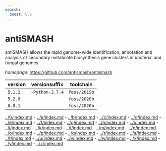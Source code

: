 ```yaml
---
search:
  boost: 0.5
---
```

# antiSMASH

antiSMASH allows the rapid genome-wide identification, annotation and analysis of secondary  metabolite biosynthesis gene clusters in bacterial and fungal genomes.

*homepage*: <https://github.com/antismash/antismash>

version | versionsuffix | toolchain
--------|---------------|----------
``5.1.2`` | ``-Python-3.7.4`` | ``foss/2019b``
``5.2.0`` |  | ``foss/2020b``
``6.0.1`` |  | ``foss/2020b``

[../0/index.md](0) - [../a/index.md](a) - [../b/index.md](b) - [../c/index.md](c) - [../d/index.md](d) - [../e/index.md](e) - [../f/index.md](f) - [../g/index.md](g) - [../h/index.md](h) - [../i/index.md](i) - [../j/index.md](j) - [../k/index.md](k) - [../l/index.md](l) - [../m/index.md](m) - [../n/index.md](n) - [../o/index.md](o) - [../p/index.md](p) - [../q/index.md](q) - [../r/index.md](r) - [../s/index.md](s) - [../t/index.md](t) - [../u/index.md](u) - [../v/index.md](v) - [../w/index.md](w) - [../x/index.md](x) - [../y/index.md](y) - [../z/index.md](z)


